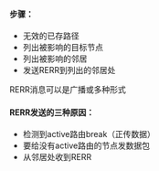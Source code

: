 #### 步骤：

- 无效的已存路径
- 列出被影响的目标节点
- 列出被影响的邻居
- 发送RERR到列出的邻居处

RERR消息可以是广播或多种形式

#### RERR发送的三种原因：

- 检测到active路由break（正传数据）
- 要给没有active路由的节点发数据包
- 从邻居处收到RERR







